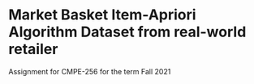 # Market Basket Item-Apriori Algorithm Dataset from real-world retailer 
 Assignment for CMPE-256 for the term Fall 2021
